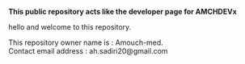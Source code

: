  <b>This public repository acts like the developer page for AMCHDEVx</b>

hello and welcome to this repository.
 
 <p>This repository owner name is : Amouch-med.<br>
 Contact email address : ah.sadiri20@gmail.com</p>
